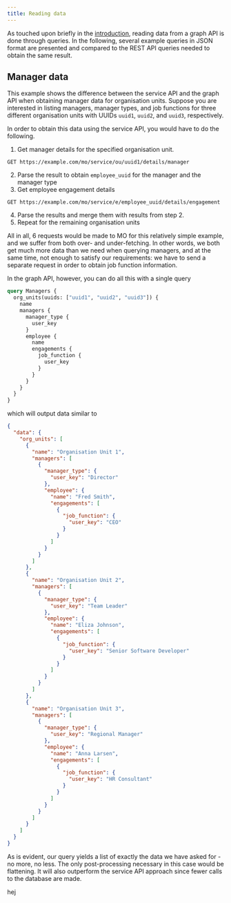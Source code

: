 ```yaml
---
title: Reading data
---
```


As touched upon briefly in the [introduction](intro.md#quickstart), reading data from a graph API is done through queries. In the following, several example queries in JSON format are presented and compared to the REST API queries needed to obtain the same result.

## Manager data
This example shows the difference between the service API and the graph API when obtaining manager data for organisation units.
Suppose you are interested in listing managers, manager types, and job functions for three different organisation units with UUIDs `uuid1`, `uuid2`, and `uuid3`, respectively.

In order to obtain this data using the service API, you would have to do the following.

1. Get manager details for the specified organisation unit.
```
GET https://example.com/mo/service/ou/uuid1/details/manager
```
2. Parse the result to obtain `employee_uuid` for the manager and the manager type
3. Get employee engagement details
```
GET https://example.com/mo/service/e/employee_uuid/details/engagement
```
4. Parse the results and merge them with results from step 2.
5. Repeat for the remaining organisation units

All in all, 6 requests would be made to MO for this relatively simple example, and we suffer from both over- and under-fetching. In other words, we both get much more data than we need when querying managers, and at the same time, not enough to satisfy our requirements: we have to send a separate request in order to obtain job function information.

In the graph API, however, you can do all this with a single query

```graphql
query Managers {
  org_units(uuids: ["uuid1", "uuid2", "uuid3"]) {
    name
    managers {
      manager_type {
        user_key
      }
      employee {
        name
        engagements {
          job_function {
            user_key
          }
        }
      }
    }
  }
}
```
which will output data similar to

```json
{
  "data": {
    "org_units": [
      {
        "name": "Organisation Unit 1",
        "managers": [
          {
            "manager_type": {
              "user_key": "Director"
            },
            "employee": {
              "name": "Fred Smith",
              "engagements": [
                {
                  "job_function": {
                    "user_key": "CEO"
                  }
                }
              ]
            }
          }
        ]
      },
      {
        "name": "Organisation Unit 2",
        "managers": [
          {
            "manager_type": {
              "user_key": "Team Leader"
            },
            "employee": {
              "name": "Eliza Johnson",
              "engagements": [
                {
                  "job_function": {
                    "user_key": "Senior Software Developer"
                  }
                }
              ]
            }
          }
        ]
      },
      {
        "name": "Organisation Unit 3",
        "managers": [
          {
            "manager_type": {
              "user_key": "Regional Manager"
            },
            "employee": {
              "name": "Anna Larsen",
              "engagements": [
                {
                  "job_function": {
                    "user_key": "HR Consultant"
                  }
                }
              ]
            }
          }
        ]
      }
    ]
  }
}
```

As is evident, our query yields a list of exactly the data we have asked for - no more, no less. The only post-processing necessary in this case would be flattening. It will also outperform the service API approach since fewer calls to the database are made.

hej
